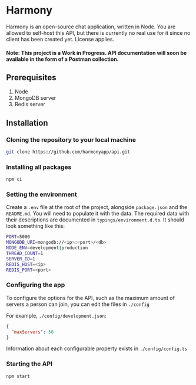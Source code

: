 # Harmony

Harmony is an open-source chat application, written in Node. You are allowed to self-host this API, but there is currently no real use for it since no client has been created yet. License applies.

#### Note: This project is a Work in Progress. API documentation will soon be available in the form of a Postman collection.

## Prerequisites
1) Node
2) MongoDB server
3) Redis server

## Installation
### Cloning the repository to your local machine

```bash
git clone https://github.com/harmonyapp/api.git
```

### Installing all packages
```bash
npm ci
```

### Setting the environment
Create a `.env` file at the root of the project, alongside `package.json` and the `README.md`. You will need to populate it with the data. The required data with their descriptions are documented in `typings/environment.d.ts`. It should look something like this:
```bash // bash disables syntax highlighting for this particular case. Couldn't find a contender
PORT=5000
MONGODB_URI=mongodb://<ip>:<port>/<db>
NODE_ENV=development|production
THREAD_COUNT=1
SERVER_ID=1
REDIS_HOST=<ip>
REDIS_PORT=<port>
```

### Configuring the app
To configure the options for the API, such as the maximum amount of servers a person can join, you can edit the files in `./config`

For example, `./config/development.json`:
```json
{
  "maxServers": 50
}
```

Information about each configurable property exists in `./config/config.ts`


### Starting the API
```bash
npm start
```
